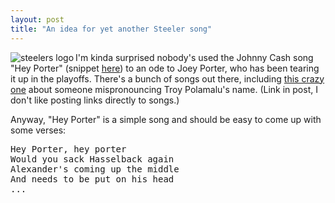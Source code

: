 ```yaml
---
layout: post
title: "An idea for yet another Steeler song"
---
```




<p><img src="http://www.cwinters.com/images/blog/steelers_logo.jpg" alt="steelers logo" align="left" /></p>

<p>I'm kinda surprised nobody's used the Johnny Cash song "Hey Porter" (snippet <a href="http://www.amazon.com/gp/product/B000BISBDY/">here</a>) to an ode to Joey Porter, who has been tearing it up in the playoffs. There's a bunch of songs out there, including <a href="http://sullysstuff.blogspot.com/2006/01/sunday-steeler-sunday.html">this crazy one</a> about someone mispronouncing Troy Polamalu's name. (Link in post, I don't like posting links directly to songs.)</p>

<p>Anyway, "Hey Porter" is a simple song and should be easy to come up with some verses:</p>
  
<pre>
Hey Porter, hey porter
Would you sack Hasselback again
Alexander's coming up the middle
And needs to be put on his head
...
</pre>


